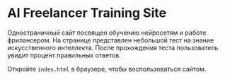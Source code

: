 # AI Freelancer Training Site

Одностраничный сайт посвящен обучению нейросетям и работе фрилансером. На странице представлен небольшой тест на знание искусственного интеллекта. После прохождения теста пользователь увидит процент правильных ответов.

Откройте `index.html` в браузере, чтобы воспользоваться сайтом.
